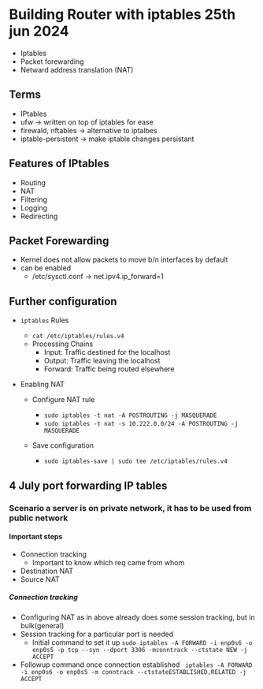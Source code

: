 # Building Router with iptables 25th jun 2024
* Iptables
* Packet forewarding
* Netward address translation (NAT)
 
## Terms
*  IPtables
*  ufw -> written on top of iptables for ease
*  firewald, nftables -> alternative to iptalbes
*  iptable-persistent -> make iptable changes persistant

## Features of IPtables
* Routing
* NAT
* Filtering
* Logging
* Redirecting

## Packet Forewarding
* Kernel does not allow packets to move b/n interfaces by default
* can be enabled
    * /etc/sysctl.conf -> net.ipv4.ip_forward=1

## Further configuration
- `iptables` Rules
  - `cat /etc/iptables/rules.v4`
  - Processing Chains
    - Input: Traffic destined for the localhost
    - Output: Traffic leaving the localhost
    - Forward: Traffic being routed elsewhere

- Enabling NAT
  - Configure NAT rule
    - `sudo iptables -t nat -A POSTROUTING -j MASQUERADE`
    - `sudo iptables -t nat -s 10.222.0.0/24 -A POSTROUTING -j MASQUERADE`
  
  - Save configuration
    - `sudo iptables-save | sudo tee /etc/iptables/rules.v4`

##  4 July port forwarding IP tables
### Scenario a server is on private network, it has to be used from public network
#### Important steps
- Connection tracking
  -  Important to know which req came from whom
- Destination NAT
- Source NAT

##### Connection tracking
* Configuring NAT as in above already does some session tracking, but in bulk(general)
* Session tracking for a particular port is needed
  * Initial command to set it up
  ` sudo iptables -A FORWARD -i enp0s6 -o enp0s5 -p tcp --syn --dport 3306 -mconntrack --ctstate NEW -j ACCEPT `
* Followup command once connection established
  ` iptables -A FORWARD -i enp0s6 -o enp0s5 -m conntrack --ctstateESTABLISHED,RELATED -j ACCEPT`
